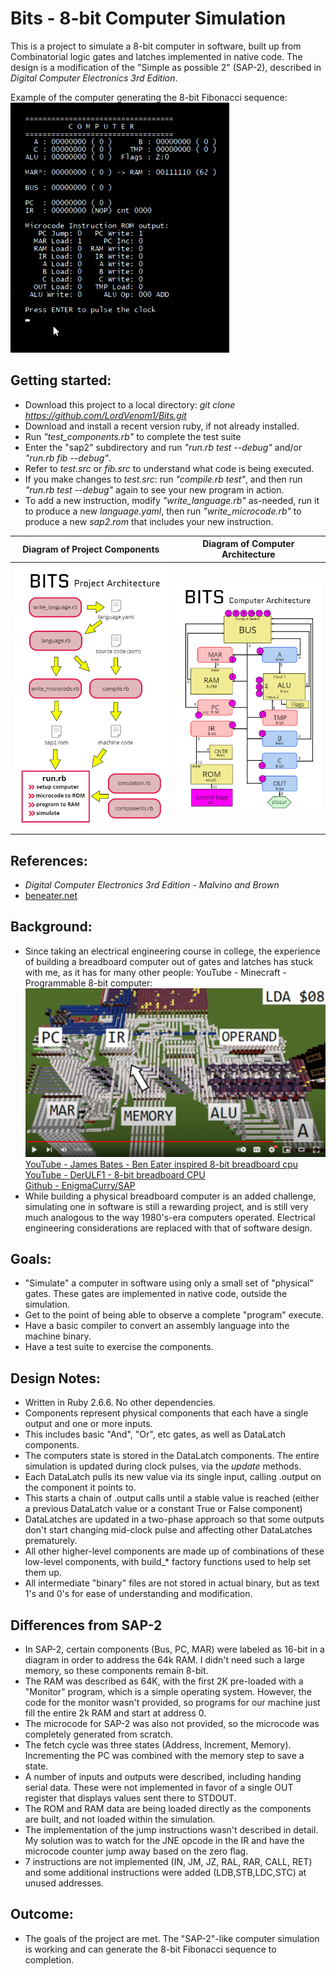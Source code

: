 # Bits - 8-bit Computer Simulation
This is a project to simulate a 8-bit computer in software, built up from Combinatorial logic gates and latches implemented in native code.
The design is a modification of the "Simple as possible 2" (SAP-2), described in *Digital Computer Electronics 3rd Edition*.

Example of the computer generating the 8-bit Fibonacci sequence:  
![Computer simulating Fibonacci](/images/sap2fib.gif?raw=true "Computer Operation")  

## Getting started:
* Download this project to a local directory: *git clone https://github.com/LordVenom1/Bits.git*
* Download and install a recent version ruby, if not already installed.
* Run *"test_components.rb"* to complete the test suite
* Enter the "sap2" subdirectory and run *"run.rb test --debug"* and/or *"run.rb fib --debug"*.
* Refer to *test.src* or *fib.src* to understand what code is being executed.
* If you make changes to *test.src*: run *"compile.rb test"*, and then run *"run.rb test --debug"* again to see your new program in action.
* To add a new instruction, modify *"write_language.rb"* as-needed, run it to produce a new *language.yaml*, then run *"write_microcode.rb"* to produce a new *sap2.rom* that includes your new instruction.

Diagram of Project Components |  Diagram of Computer Architecture 
------------------------------|-----------------------------------
![Diagram of Project Architecture](/images/software_arch.png?raw=true "Project Architecture")|![Diagram of Computer Architecture](/images/sap2_arch.png?raw=true "SAP-2-like Computer Architecture")  

## References:
- *Digital Computer Electronics 3rd Edition - Malvino and Brown*
- [beneater.net](https://eater.net/8bit)

## Background:
- Since taking an electrical engineering course in college, the experience of building a breadboard computer out of gates and latches has stuck with me, as it has for many other people:
  YouTube - Minecraft - Programmable 8-bit computer:  
  [![YouTube - Michael Roberts - Minecraft - Programmable 8-bit computer](/images/youtube_ydd6l3iYOZE.png?raw=true)](https://www.youtube.com/watch?v=ydd6l3iYOZE)  
  [YouTube - James Bates - Ben Eater inspired 8-bit breadboard cpu](https://www.youtube.com/playlist?list=PL_i7PfWMNYobSPpg1_voiDe6qBcjvuVui)  
  [YouTube - DerULF1 - 8-bit breadboard CPU](https://www.youtube.com/playlist?list=PL5-Ar_CvItgaP27eT_C7MnCiubkyaEqF0)      
  [Github - EnigmaCurry/SAP](https://github.com/EnigmaCurry/SAP)  
- While building a physical breadboard computer is an added challenge, simulating one in software is still a rewarding project, and is still very much analogous to the way 1980's-era computers operated.  Electrical engineering considerations are replaced with that of software design.

## Goals:
- "Simulate" a computer in software using only a small set of "physical" gates.  These gates are implemented in native code, outside the simulation.
- Get to the point of being able to observe a complete "program" execute.
- Have a basic compiler to convert an assembly language into the machine binary.
- Have a test suite to exercise the components.

## Design Notes:
- Written in Ruby 2.6.6.  No other dependencies.
- Components represent physical components that each have a single output and one or more inputs.  
- This includes basic "And", "Or", etc gates, as well as DataLatch components.
- The computers state is stored in the DataLatch components.  The entire simulation is updated during clock pulses, via the *update* methods.
- Each DataLatch pulls its new value via its single input, calling .output on the component it points to.
- This starts a chain of .output calls until a stable value is reached (either a previous DataLatch value or a constant True or False component)
- DataLatches are updated in a two-phase approach so that some outputs don't start changing mid-clock pulse and affecting other DataLatches prematurely.
- All other higher-level components are made up of combinations of these low-level components, with build_* factory functions used to help set them up.
- All intermediate "binary" files are not stored in actual binary, but as text 1's and 0's for ease of understanding and modification.

## Differences from SAP-2
- In SAP-2, certain components (Bus, PC, MAR) were labeled as 16-bit in a diagram in order to address the 64k RAM.  I didn't need such a large memory, so these components remain 8-bit.
- The RAM was described as 64K, with the first 2K pre-loaded with a "Monitor" program, which is a simple operating system.  However, the code for the monitor wasn't provided, so programs for our machine just fill the entire 2k RAM and start at address 0.
- The microcode for SAP-2 was also not provided, so the microcode was completely generated from scratch.
- The fetch cycle was three states (Address, Increment, Memory).  Incrementing the PC was combined with the memory step to save a state.
- A number of inputs and outputs were described, including handing serial data.  These were not implemented in favor of a single OUT register that displays values sent there to STDOUT.
- The ROM and RAM data are being loaded directly as the components are built, and not loaded within the simulation.
- The implementation of the jump instructions wasn't described in detail.  My solution was to watch for the JNE opcode in the IR and have the microcode counter jump away based on the zero flag.
- 7 instructions are not implemented (IN, JM, JZ, RAL, RAR, CALL, RET) and some additional instructions were added (LDB,STB,LDC,STC) at unused addresses.

## Outcome:
- The goals of the project are met.  The "SAP-2"-like computer simulation is working and can generate the 8-bit Fibonacci sequence to completion.
